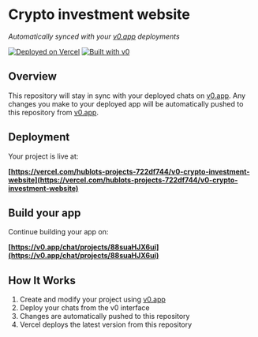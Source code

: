 # Crypto investment website

*Automatically synced with your [v0.app](https://v0.app) deployments*

[![Deployed on Vercel](https://img.shields.io/badge/Deployed%20on-Vercel-black?style=for-the-badge&logo=vercel)](https://vercel.com/hublots-projects-722df744/v0-crypto-investment-website)
[![Built with v0](https://img.shields.io/badge/Built%20with-v0.app-black?style=for-the-badge)](https://v0.app/chat/projects/88suaHJX6ui)

## Overview

This repository will stay in sync with your deployed chats on [v0.app](https://v0.app).
Any changes you make to your deployed app will be automatically pushed to this repository from [v0.app](https://v0.app).

## Deployment

Your project is live at:

**[https://vercel.com/hublots-projects-722df744/v0-crypto-investment-website](https://vercel.com/hublots-projects-722df744/v0-crypto-investment-website)**

## Build your app

Continue building your app on:

**[https://v0.app/chat/projects/88suaHJX6ui](https://v0.app/chat/projects/88suaHJX6ui)**

## How It Works

1. Create and modify your project using [v0.app](https://v0.app)
2. Deploy your chats from the v0 interface
3. Changes are automatically pushed to this repository
4. Vercel deploys the latest version from this repository
